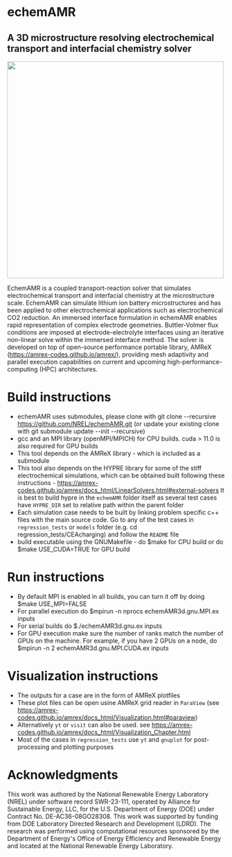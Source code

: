 # echemAMR
## A 3D microstructure resolving electrochemical transport and interfacial chemistry solver
<img src="https://github.com/user-attachments/assets/54859857-0559-45e5-bb36-f8dfe798d549" width="500" />

EchemAMR is a coupled transport-reaction solver that simulates 
electrochemical transport and interfacial chemistry at the microstructure scale. EchemAMR 
can simulate lithium ion battery microstructures and has been applied to other electrochemical applications 
such as electrochemical CO2 reduction. An immersed interface formulation in echemAMR 
enables rapid representation of complex electrode geometries. Buttler-Volmer flux conditions are 
imposed at electrode-electrolyte interfaces using an iterative non-linear solve within the immersed interface method. 
The solver is developed on top of open-source performance portable library, AMReX (https://amrex-codes.github.io/amrex/), providing mesh adaptivity and 
parallel execution capabilities on current and upcoming high-performance-computing (HPC) architectures. 

# Build instructions

* echemAMR uses submodules, please clone with git clone --recursive https://github.com/NREL/echemAMR.git (or update your existing clone with git submodule update --init --recursive)
* gcc and an MPI library (openMPI/MPICH) for CPU builds. cuda > 11.0 is also required for GPU builds
* This tool depends on the AMReX library - which is included as a submodule
* This tool also depends on the HYPRE library for some of the stiff electrochemical simulations, which can be obtained 
built following these instructions - https://amrex-codes.github.io/amrex/docs_html/LinearSolvers.html#external-solvers
It is best to build hypre in the `echemAMR` folder itself as several test cases have `HYPRE_DIR` set to relative path within the
parent folder
* Each simulation case needs to be built by linking problem specific c++ files with the main source code.
  Go to any of the test cases in `regression_tests` or `models` folder (e.g. cd regression_tests/CEAcharging) and follow the `README` file
* build executable using the GNUMakefile - do $make for CPU build or do $make USE_CUDA=TRUE for GPU build

# Run instructions

* By default MPI is enabled in all builds, you can turn it off by doing $make USE_MPI=FALSE
* For parallel execution do $mpirun -n nprocs echemAMR3d.gnu.MPI.ex inputs
* For serial builds do $./echemAMR3d.gnu.ex inputs
* For GPU execution make sure the number of ranks match the number of GPUs on the machine. 
  For example, if you have 2 GPUs on a node, do $mpirun -n 2 echemAMR3d.gnu.MPI.CUDA.ex inputs
  
# Visualization instructions
  
* The outputs for a case are in the form of AMReX plotfiles
* These plot files can be open usine AMReX grid reader in `ParaView` (see https://amrex-codes.github.io/amrex/docs_html/Visualization.html#paraview)
* Alternatively `yt` or `visit` can also be used. see https://amrex-codes.github.io/amrex/docs_html/Visualization_Chapter.html
* Most of the cases in `regression_tests` use `yt` and `gnuplot` for post-processing and plotting purposes

# Acknowledgments

This work was authored by the National Renewable Energy Laboratory (NREL) under software record SWR-23-111, operated by Alliance for Sustainable Energy, LLC, for the U.S. Department of Energy (DOE) under Contract No. DE-AC36-08GO28308. This work was supported by funding from DOE Laboratory Directed Research and Development (LDRD). The research was performed using computational resources sponsored by the Department of Energy's Office of Energy Efficiency and Renewable Energy and located at the National Renewable Energy Laboratory. 

